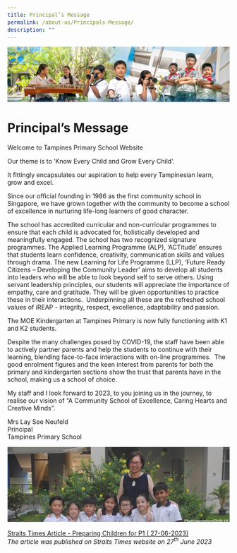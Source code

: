 ```yaml
---
title: Principal’s Message
permalink: /about-us/Principals-Message/
description: ""
---
```

![](/images/AboutUs.jpg)

Principal’s Message
===================

Welcome to Tampines Primary School Website

Our theme is to ‘Know Every Child and Grow Every Child’.

It fittingly encapsulates our aspiration to help every Tampinesian learn, grow and excel.

Since our official founding in 1986 as the first community school in Singapore, we have grown together with the community to become a school of excellence in nurturing life-long learners of good character.

The school has accredited curricular and non-curricular programmes to ensure that each child is advocated for, holistically developed and meaningfully engaged. The school has two recognized signature programmes. The Applied Learning Programme (ALP), ‘ACTitude’ ensures that students learn confidence, creativity, communication skills and values through drama. The new Learning for Life Programme (LLP), ‘Future Ready Citizens – Developing the Community Leader’ aims to develop all students into leaders who will be able to look beyond self to serve others. Using servant leadership principles, our students will appreciate the importance of empathy, care and gratitude. They will be given opportunities to practice these in their interactions.&nbsp; Underpinning all these are the refreshed school values of iREAP - integrity, respect, excellence, adaptability and passion.

The MOE Kindergarten at Tampines Primary is now fully functioning with K1 and K2 students.

Despite the many challenges posed by COVID-19, the staff have been able to actively partner parents and help the students to continue with their learning, blending face-to-face interactions with on-line programmes.&nbsp; The good enrolment figures and the keen interest from parents for both the primary and kindergarten sections show the trust that parents have in the school, making us a school of choice.

My staff and I look forward to 2023, to you joining us in the journey, to realise our vision of “A Community School of Excellence, Caring Hearts and Creative Minds”.

Mrs Lay See Neufeld <br>
Principal <br>
Tampines Primary School

![](/images/p-message-precovid.png)

[Straits Times Article - Preparing Children for P1 ( 27-06-2023)](/files/straits_time_article_p1_2023-06-27.pdf)<br>
*The article was published on Straits Times website on 27<sup>th</sup> June 2023*
<!--
![](/images/stories-about-vaccination.png)
-- >
-->